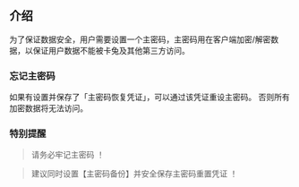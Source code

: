 ## 介绍
为了保证数据安全，用户需要设置一个主密码，主密码用在客户端加密/解密数据，以保证用户数据不能被卡兔及其他第三方访问。

### 忘记主密码
如果有设置并保存了「主密码恢复凭证」，可以通过该凭证重设主密码。 否则所有加密数据将无法访问。

### 特别提醒

> 请务必牢记主密码 ！

> 建议同时设置【主密码备份】并安全保存主密码重置凭证 ！
